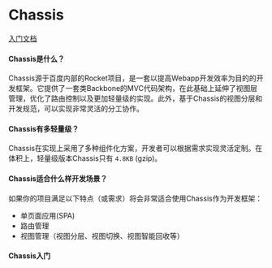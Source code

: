 Chassis
=======

[入门文档](https://github.com/BaiduFE/Chassis/issues/28)

#### Chassis是什么？

Chassis源于百度内部的Rocket项目，是一套以提高Webapp开发效率为目的的开发框架。它提供了一套类Backbone的MVC代码架构，在此基础上延伸了视图层管理，优化了路由控制以及更加轻量级的实现。此外，基于Chassis的视图分层和开发规范，可以实现非常灵活的分工协作。

#### Chassis有多轻量级？

Chassis在实现上采用了多种组件化方案，开发者可以根据需求实现灵活定制。在体积上，轻量级版本Chassis只有 `4.8KB` (gzip)。

#### Chassis适合什么样开发场景？

如果你的项目满足以下特点（或需求）将会非常适合使用Chassis作为开发框架：

 * 单页面应用(SPA)
 * 路由管理
 * 视图管理（视图分层、视图切换、视图智能回收等）

#### Chassis入门







